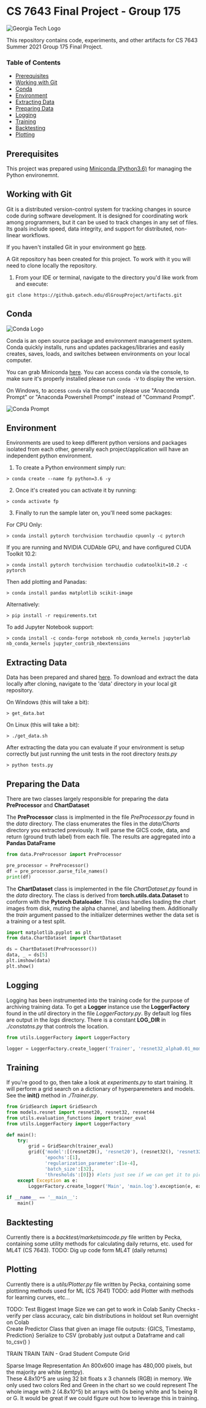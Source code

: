 # CS 7643 Final Project - Group 175
![Georgia Tech Logo](img/gaTechLogo.png)

This repository contains code, experiments, and other artifacts for CS 7643 Summer 2021 Group 175 Final Project.

### Table of Contents
  - [Prerequisites](#prerequisites)
  - [Working with Git](#git)
  - [Conda](#conda)
  - [Environment](#environment)
  - [Extracting Data](#data)
  - [Preparing Data](#prep)
  - [Logging](#logging)
  - [Training](#training)
  - [Backtesting](#evaluation)
  - [Plotting](#plotting)

<a name="prereq"></a>
## Prerequisites

This project was prepared using [Miniconda (Python3.6)](https://docs.conda.io/en/latest/miniconda.html) for managing the Python environemnt.  


<a name="git"></a>
## Working with Git

Git is a distributed version-control system for tracking changes in source code during software development. It is designed for coordinating work among programmers, but it can be used to track changes in any set of files. Its goals include speed, data integrity, and support for distributed, non-linear workflows.

If you haven't installed Git in your environment go [here](https://git-scm.com/book/en/v2/Getting-Started-Installing-Git).

A Git repository has been created for this project.  To work with it you will need to clone locally the repository.

1. From your IDE or terminal, navigate to the directory you'd like work from and execute:

```
git clone https://github.gatech.edu/dlGroupProject/artifacts.git
```


<a name="conda"/></a>
## Conda

![Conda Logo](https://conda.io/en/latest/_images/conda_logo.svg)

Conda is an open source package and environment management system. Conda quickly installs, runs and updates packages/libraries and easily creates, saves, loads, and switches between environments on your local computer.

You can grab Miniconda [here](https://docs.conda.io/en/latest/miniconda.html). You can access conda via the console, to make sure it's properly installed please run `conda -V` to display the version.

On Windows, to access `conda` via the console please use "Anaconda Prompt" or "Anaconda Powershell Prompt" instead of "Command Prompt".

![Conda Prompt](img/anacondaCommandPrompt.png)

<a name="env"/></a>
## Environment

Environments are used to keep different python versions and packages isolated from each other, generally each project/application will have an independent python environment. 

1. To create a Python environment simply run:

```
> conda create --name fp python=3.6 -y
```

2. Once it's created you can activate it by running:

```
> conda activate fp
```

3. Finally to run the sample later on, you'll need some packages:

For CPU Only:

```
> conda install pytorch torchvision torchaudio cpuonly -c pytorch
```

If you are running and NVIDIA CUDAble GPU, and have configured CUDA Toolkit 10.2:

```
> conda install pytorch torchvision torchaudio cudatoolkit=10.2 -c pytorch
```

Then add plotting and Panadas:
```
> conda install pandas matplotlib scikit-image
```

Alternatively:
```
> pip install -r requirements.txt
```

To add Jupyter Notebook support:
```
> conda install -c conda-forge notebook nb_conda_kernels jupyterlab nb_conda_kernels jupyter_contrib_nbextensions
```

<a name="data"></a>
## Extracting Data

Data has been prepared and shared [here](https://www.dropbox.com/sh/97451riinhod2t3/AACgi2DJdHgTfm2hdXfiguJ1a?dl=0).  To download and extract the data locally after cloning, navigate to the 'data' directory in your local git repository.

On Windows (this will take a bit):
```
> get_data.bat
```

On Linux (this will take a bit):
```
> ./get_data.sh
```

After extracting the data you can evaluate if your environment is setup correctly but just running the unit tests in the root directory *tests.py*

```
> python tests.py
```

<a name="prep" ></a>
## Preparing the Data

There are two classes largely responsible for preparing the data **PreProcessor** and **ChartDataset**

The **PreProcessor** class is implmented in the file *PreProcessor.py* found in the *data* directory.  The class enumerates the files in the *data/Charts* directory you extracted previously.  It will parse the GICS code, data, and return (ground truth label) from each file.  The results are aggregated into a **Pandas DataFrame**

```python
from data.PreProcessor import PreProcessor

pre_processor = PreProcessor()
df = pre_processor.parse_file_names()
print(df)

```

The **ChartDataset** class is implemented in the file *ChartDataset.py* found in the *data* directory.  The class is derived from **torch.utils.data.Dataset** to conform with the **Pytorch Dataloader**.  This class handles loading the chart images from disk, muting the alpha channel, and labeling them.  Additionally the *train* argument passed to the initializer determines wether the data set is a training or a test split.

```python
import matplotlib.pyplot as plt
from data.ChartDataset import ChartDataset

ds = ChartDataset(PreProcessor())
data, _ = ds[5]
plt.imshow(data)
plt.show()
```

<a name="logging"></a>

## Logging

Logging has been instrumented into the training code for the purpose of archiving training data.  To get a **Logger** instance use the **LoggerFactory** found in the *util* directory in the file *LoggerFactory.py*.  By default log files are output in the *logs* directory.  There is a constant **LOG_DIR** in *./constatns.py* that controls the location.

```python
from utils.LoggerFactory import LoggerFactory

logger = LoggerFactory.create_logger('Trainer', 'resnet32_alpha0.01_momentum.9.log')

```

<a name="training"></a>

## Training
If you're good to go, then take a look at *experiments.py* to start training.  It will perform a grid search on a dictionary of hyperparemeters and models.  See the **__init__()** method in *./Trainer.py*.

```python
from GridSearch import GridSearch
from models.resnet import resnet20, resnet32, resnet44
from utils.evaluation_functions import trainer_eval
from utils.LoggerFactory import LoggerFactory

def main():
    try:  
        grid = GridSearch(trainer_eval)
        grid({'model':[(resnet20(), 'resnet20'), (resnet32(), 'resnet32'), (resnet44(), 'resnet44')],
              'epochs':[1],
              'regularization_parameter':[1e-4], 
              'batch_size':[32],              
              'thresholds':[0]}) #lets just see if we can get it to pick up or down to start
    except Exception as e:
        LoggerFactory.create_logger('Main', 'main.log').exception(e, exc_info=True)
        
if __name__ == '__main__':
    main()
```

<a name="evaluation"></a>

## Backtesting
Currently there is a *backtest/marketsimcode.py* file written by Pecka, containing some utility methods for calculating daily returns, etc. used for ML4T (CS 7643).
TODO: Dig up code form ML4T (daily returns)

<a name="plotting"></a>

## Plotting
Currently there is a *utils/Plotter.py* file written by Pecka, containing some plottinng methods used for ML (CS 7641)
TODO: add Plotter with methods for learning curves, etc...

TODO:
Test Biggest Image Size we can get to work in Colab
Sanity Checks - verify per class accuracy, calc bin distributions in holdout set
Run overnight on Colab  
Create Predictor Class that given an image file outputs: {GICS, Timestamp, Prediction}
Serialize to CSV (probably just output a Dataframe and call to_csv() )

TRAIN TRAIN TAIN - Grad Student Compute Grid

Sparse Image Representation 
    An 800x600 image has 480,000 pixels, but the majority are white (emtpy).  
    These 4.8x10^5 are using 32 bit floats x 3 channels (RGB) in memory.
    We only used two colors Red and Green in the chart so we could represent 
    The whole image  with 2 (4.8x10^5) bit arrays with 0s being white and 1s 
    being R or G.  It would be great if we could figure out how to leverage
    this in training.